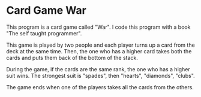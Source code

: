 # Card Game War

This program is a card game called "War". I code this program with a book "The self taught programmer".

This game is played by two people and each player turns up a card from the deck at the same time. 
Then, the one who has a higher card takes both the cards and puts them back of the bottom of the stack.

During the game, if the cards are the same rank, the one who has a higher suit wins. 
The strongest suit is "spades", then  "hearts", "diamonds", "clubs". 

The game ends when one of the players takes all the cards from the others.